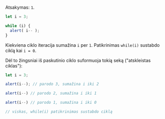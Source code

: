 Atsakymas: `1`.

```js run
let i = 3;

while (i) {
  alert( i-- );
}
```

Kiekviena ciklo iteracija sumažina `i` per `1`. Patikrinimas `while(i)` sustabdo ciklą kai `i = 0`.

Dėl to žingsniai iš paskutinio ciklo suformuoja tokią seką ("atskleistas ciklas"):

```js
let i = 3;

alert(i--); // parodo 3, sumažina i iki 2

alert(i--) // parodo 2, sumažina i iki 1

alert(i--) // parodo 1, sumažina i iki 0

// viskas, while(i) patikrinimas sustabdo ciklą
```
